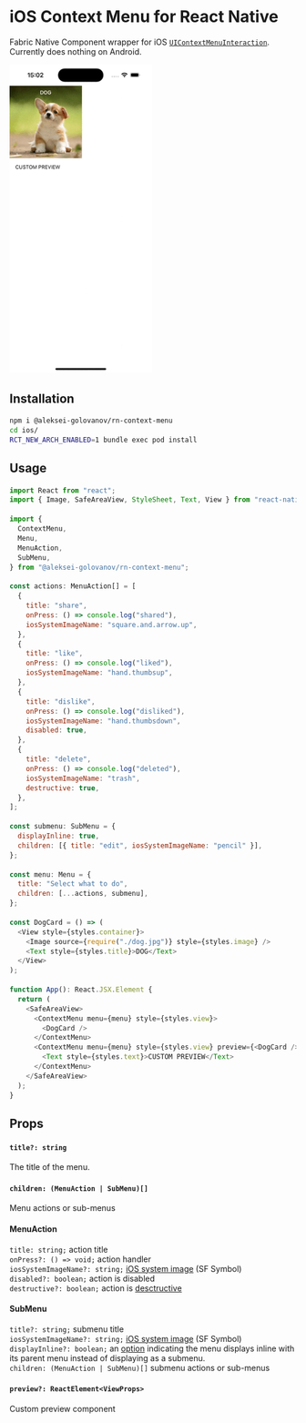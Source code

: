# iOS Context Menu for React Native

Fabric Native Component wrapper for iOS [`UIContextMenuInteraction`](https://developer.apple.com/documentation/uikit/uicontextmenuinteraction). Currently does nothing on Android.

<img src="./assets/recording.gif" width="250">

## Installation

```bash
npm i @aleksei-golovanov/rn-context-menu
cd ios/
RCT_NEW_ARCH_ENABLED=1 bundle exec pod install
```

## Usage

```javascript
import React from "react";
import { Image, SafeAreaView, StyleSheet, Text, View } from "react-native";

import {
  ContextMenu,
  Menu,
  MenuAction,
  SubMenu,
} from "@aleksei-golovanov/rn-context-menu";

const actions: MenuAction[] = [
  {
    title: "share",
    onPress: () => console.log("shared"),
    iosSystemImageName: "square.and.arrow.up",
  },
  {
    title: "like",
    onPress: () => console.log("liked"),
    iosSystemImageName: "hand.thumbsup",
  },
  {
    title: "dislike",
    onPress: () => console.log("disliked"),
    iosSystemImageName: "hand.thumbsdown",
    disabled: true,
  },
  {
    title: "delete",
    onPress: () => console.log("deleted"),
    iosSystemImageName: "trash",
    destructive: true,
  },
];

const submenu: SubMenu = {
  displayInline: true,
  children: [{ title: "edit", iosSystemImageName: "pencil" }],
};

const menu: Menu = {
  title: "Select what to do",
  children: [...actions, submenu],
};

const DogCard = () => (
  <View style={styles.container}>
    <Image source={require("./dog.jpg")} style={styles.image} />
    <Text style={styles.title}>DOG</Text>
  </View>
);

function App(): React.JSX.Element {
  return (
    <SafeAreaView>
      <ContextMenu menu={menu} style={styles.view}>
        <DogCard />
      </ContextMenu>
      <ContextMenu menu={menu} style={styles.view} preview={<DogCard />}>
        <Text style={styles.text}>CUSTOM PREVIEW</Text>
      </ContextMenu>
    </SafeAreaView>
  );
}
```

## Props

#### `title?: string`

The title of the menu.

#### `children: (MenuAction | SubMenu)[]`

Menu actions or sub-menus

#### MenuAction

`title: string;` action title \
`onPress?: () => void;` action handler \
`iosSystemImageName?: string;` [iOS system image](https://developer.apple.com/sf-symbols/) (SF Symbol) \
`disabled?: boolean;` action is disabled \
`destructive?: boolean;` action is [desctructive](https://developer.apple.com/documentation/uikit/uimenuelementattributes/uimenuelementattributesdestructive)

#### SubMenu

`title?: string;` submenu title \
`iosSystemImageName?: string;` [iOS system image](https://developer.apple.com/sf-symbols/) (SF Symbol) \
`displayInline?: boolean;` an [option](https://developer.apple.com/documentation/uikit/uimenuoptions/uimenuoptionsdisplayinline) indicating the menu displays inline with its parent menu instead of displaying as a submenu. \
`children: (MenuAction | SubMenu)[]` submenu actions or sub-menus

#### `preview?: ReactElement<ViewProps>`

Custom preview component
